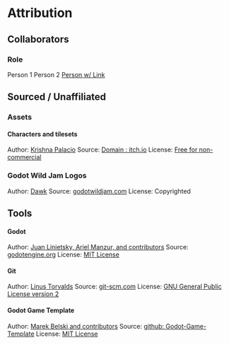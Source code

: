# Attribution
## Collaborators

### Role
Person 1
Person 2
[Person w/ Link]()


## Sourced / Unaffiliated
### Assets
#### Characters and tilesets
Author: [Krishna Palacio]()
Source: [Domain : itch.io](https://krishna-palacio.itch.io/)
License: [Free for non-commercial]()

### Godot Wild Jam Logos
Author: [Dawk](https://coreyaroberts.com/)
Source: [godotwildjam.com](https://godotwildjam.com/branding/)
License: Copyrighted

## Tools
#### Godot
Author: [Juan Linietsky, Ariel Manzur, and contributors](https://godotengine.org/contact)
Source: [godotengine.org](https://godotengine.org/)
License: [MIT License](https://github.com/godotengine/godot/blob/master/LICENSE.txt)

#### Git
Author: [Linus Torvalds](https://github.com/torvalds)
Source: [git-scm.com](https://git-scm.com/downloads)
License: [GNU General Public License version 2](https://opensource.org/licenses/GPL-2.0)

#### Godot Game Template
Author: [Marek Belski and contributors](https://github.com/Maaack/Godot-Game-Template/graphs/contributors)
Source: [github: Godot-Game-Template](https://github.com/Maaack/Godot-Game-Template)
License: [MIT License](LICENSE.txt)
